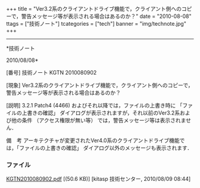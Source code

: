 ﻿+++
title = "Ver3.2系のクライアントドライブ機能で，クライアント側へのコピーで，警告メッセージ等が表示される場合はあるのか？"
date = "2010-08-08"
ttags = ["技術ノート"]
tcategories = ["tech"]
banner = "img/technote.jpg"
+++

-----------------------------------------------------------------------------------------------------------------------------

*技術ノート

2010/08/08*


[番号]
技術ノート KGTN 2010080902

[現象]
Ver3.2系のクライアントドライブ機能で，クライアント側へのコピーで，警告メッセージ等が表示される場合はあるのか？

[説明]
3.2.1 Patch4 (4466) およびそれ以降では，ファイルの上書き時に
「ファイルの上書きの確認」
ダイアログが表示されますが，それ以前のVer3.2系および他の条件
（アクセス権限が無い等） では，警告メッセージ等は表示されません．

備　考
アーキテクチャが変更されたVer4.0系のクライアントドライブ機能では，「ファイルの上書きの確認」
ダイアログ以外のメッセージも表示されます．


### ファイル

 
 


[KGTN2010080902.pdf](http://techreport.kitasp.net/attachments/download/262/KGTN2010080902.pdf)
 [(50.6 KB)] [kitasp 技術センター, 2010/08/09
08:44]


 


 

